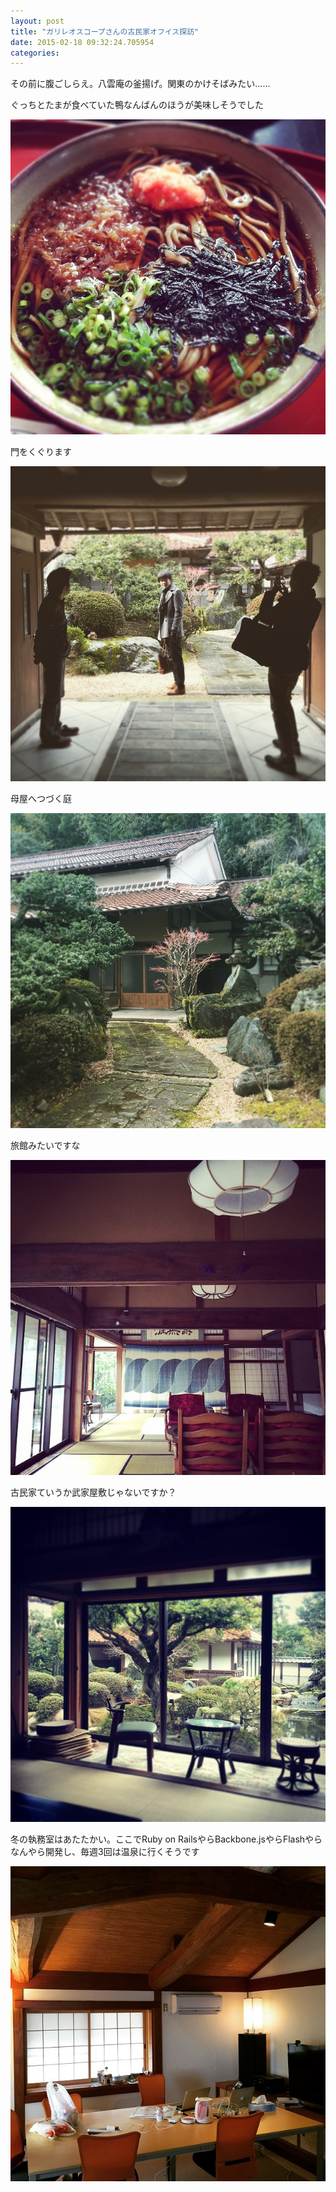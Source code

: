 ```yaml
---
layout: post
title: "ガリレオスコープさんの古民家オフイス探訪"
date: 2015-02-18 09:32:24.705954
categories: 
---
```


その前に腹ごしらえ。八雲庵の釜揚げ。関東のかけそばみたい……

ぐっちとたまが食べていた鴨なんばんのほうが美味しそうでした

![八雲庵の釜揚げ](/assets/images/201502/10986228_1544565569157200_470800516_n.jpg)

門をくぐります

![門](/assets/images/201502/10995127_605888889542826_1607797471_n.jpg)

母屋へつづく庭

![](/assets/images/201502/10932613_1418858211743241_2085297153_n.jpg)

旅館みたいですな

![](/assets/images/201502/10963858_1432183217073849_2006014607_n.jpg)

古民家ていうか武家屋敷じゃないですか？

![](/assets/images/201502/10957287_841826255877236_506573014_n.jpg)

冬の執務室はあたたかい。ここでRuby on RailsやらBackbone.jsやらFlashやらなんやら開発し、毎週3回は温泉に行くそうです

![冬の執務室はあたたかい](/assets/images/201502/10986339_980829755262213_823404008_n.jpg)


